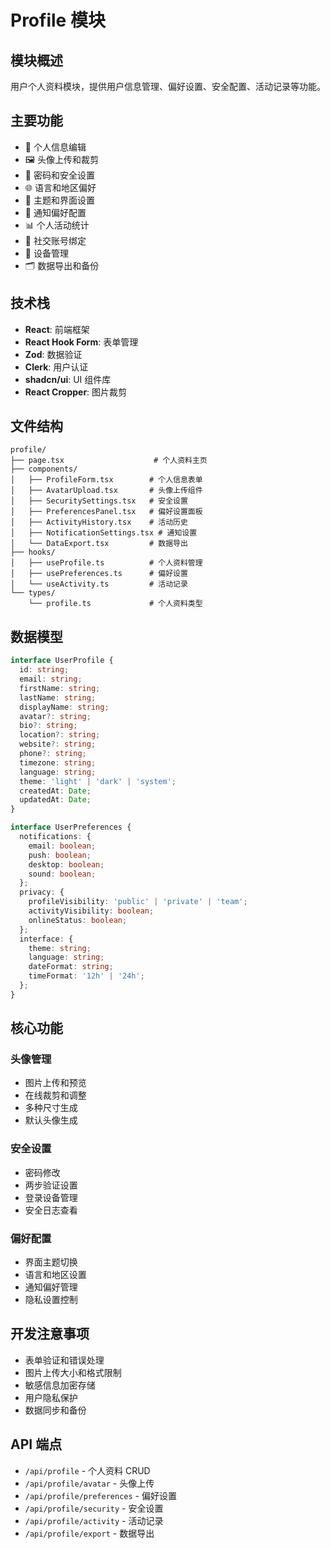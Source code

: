 # Profile 模块

## 模块概述

用户个人资料模块，提供用户信息管理、偏好设置、安全配置、活动记录等功能。

## 主要功能

- 👤 个人信息编辑
- 🖼️ 头像上传和裁剪
- 🔐 密码和安全设置
- 🌐 语言和地区偏好
- 🎨 主题和界面设置
- 🔔 通知偏好配置
- 📊 个人活动统计
- 🔗 社交账号绑定
- 📱 设备管理
- 🗂️ 数据导出和备份

## 技术栈

- **React**: 前端框架
- **React Hook Form**: 表单管理
- **Zod**: 数据验证
- **Clerk**: 用户认证
- **shadcn/ui**: UI 组件库
- **React Cropper**: 图片裁剪

## 文件结构

```
profile/
├── page.tsx                    # 个人资料主页
├── components/
│   ├── ProfileForm.tsx        # 个人信息表单
│   ├── AvatarUpload.tsx       # 头像上传组件
│   ├── SecuritySettings.tsx   # 安全设置
│   ├── PreferencesPanel.tsx   # 偏好设置面板
│   ├── ActivityHistory.tsx    # 活动历史
│   ├── NotificationSettings.tsx # 通知设置
│   └── DataExport.tsx         # 数据导出
├── hooks/
│   ├── useProfile.ts          # 个人资料管理
│   ├── usePreferences.ts      # 偏好设置
│   └── useActivity.ts         # 活动记录
└── types/
    └── profile.ts             # 个人资料类型
```

## 数据模型

```typescript
interface UserProfile {
  id: string;
  email: string;
  firstName: string;
  lastName: string;
  displayName: string;
  avatar?: string;
  bio?: string;
  location?: string;
  website?: string;
  phone?: string;
  timezone: string;
  language: string;
  theme: 'light' | 'dark' | 'system';
  createdAt: Date;
  updatedAt: Date;
}

interface UserPreferences {
  notifications: {
    email: boolean;
    push: boolean;
    desktop: boolean;
    sound: boolean;
  };
  privacy: {
    profileVisibility: 'public' | 'private' | 'team';
    activityVisibility: boolean;
    onlineStatus: boolean;
  };
  interface: {
    theme: string;
    language: string;
    dateFormat: string;
    timeFormat: '12h' | '24h';
  };
}
```

## 核心功能

### 头像管理

- 图片上传和预览
- 在线裁剪和调整
- 多种尺寸生成
- 默认头像生成

### 安全设置

- 密码修改
- 两步验证设置
- 登录设备管理
- 安全日志查看

### 偏好配置

- 界面主题切换
- 语言和地区设置
- 通知偏好管理
- 隐私设置控制

## 开发注意事项

- 表单验证和错误处理
- 图片上传大小和格式限制
- 敏感信息加密存储
- 用户隐私保护
- 数据同步和备份

## API 端点

- `/api/profile` - 个人资料 CRUD
- `/api/profile/avatar` - 头像上传
- `/api/profile/preferences` - 偏好设置
- `/api/profile/security` - 安全设置
- `/api/profile/activity` - 活动记录
- `/api/profile/export` - 数据导出
